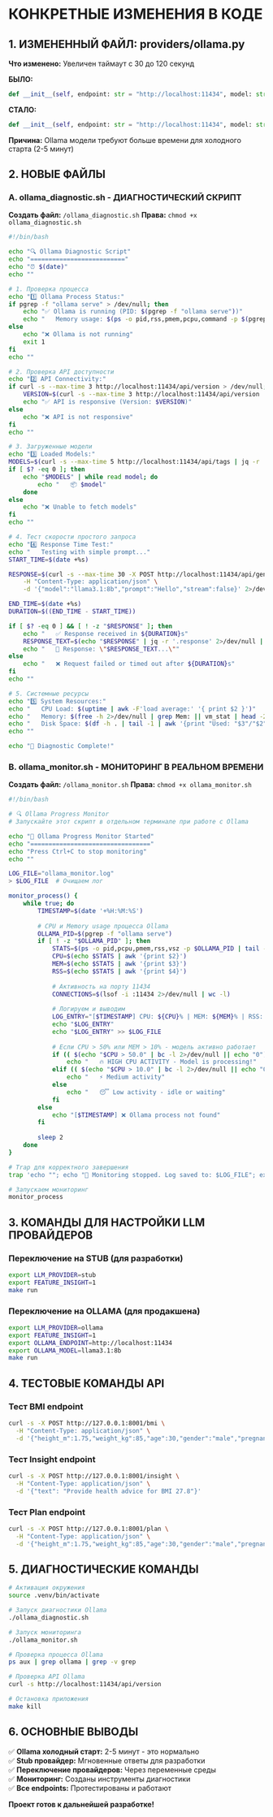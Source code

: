 # КОНКРЕТНЫЕ ИЗМЕНЕНИЯ В КОДЕ

## 1. ИЗМЕНЕННЫЙ ФАЙЛ: providers/ollama.py

**Что изменено:** Увеличен таймаут с 30 до 120 секунд

**БЫЛО:**

```python
def __init__(self, endpoint: str = "http://localhost:11434", model: str = "llama3.1:8b", timeout_s: float = 30.0):
```

**СТАЛО:**

```python
def __init__(self, endpoint: str = "http://localhost:11434", model: str = "llama3.1:8b", timeout_s: float = 120.0):
```

**Причина:** Ollama модели требуют больше времени для холодного старта (2-5 минут)

## 2. НОВЫЕ ФАЙЛЫ

### A. ollama_diagnostic.sh - ДИАГНОСТИЧЕСКИЙ СКРИПТ

**Создать файл:** `/ollama_diagnostic.sh`
**Права:** `chmod +x ollama_diagnostic.sh`

```bash
#!/bin/bash

echo "🔍 Ollama Diagnostic Script"
echo "=========================="
echo "⏰ $(date)"
echo ""

# 1. Проверка процесса
echo "1️⃣ Ollama Process Status:"
if pgrep -f "ollama serve" > /dev/null; then
    echo "✅ Ollama is running (PID: $(pgrep -f "ollama serve"))"
    echo "   Memory usage: $(ps -o pid,rss,pmem,pcpu,command -p $(pgrep -f "ollama serve") | tail -1)"
else
    echo "❌ Ollama is not running"
    exit 1
fi
echo ""

# 2. Проверка API доступности
echo "2️⃣ API Connectivity:"
if curl -s --max-time 3 http://localhost:11434/api/version > /dev/null; then
    VERSION=$(curl -s --max-time 3 http://localhost:11434/api/version | jq -r '.version' 2>/dev/null)
    echo "✅ API is responsive (Version: $VERSION)"
else
    echo "❌ API is not responsive"
fi
echo ""

# 3. Загруженные модели
echo "3️⃣ Loaded Models:"
MODELS=$(curl -s --max-time 5 http://localhost:11434/api/tags | jq -r '.models[].name' 2>/dev/null)
if [ $? -eq 0 ]; then
    echo "$MODELS" | while read model; do
        echo "   📦 $model"
    done
else
    echo "❌ Unable to fetch models"
fi
echo ""

# 4. Тест скорости простого запроса
echo "4️⃣ Response Time Test:"
echo "   Testing with simple prompt..."
START_TIME=$(date +%s)

RESPONSE=$(curl -s --max-time 30 -X POST http://localhost:11434/api/generate \
    -H "Content-Type: application/json" \
    -d '{"model":"llama3.1:8b","prompt":"Hello","stream":false}' 2>/dev/null)

END_TIME=$(date +%s)
DURATION=$((END_TIME - START_TIME))

if [ $? -eq 0 ] && [ ! -z "$RESPONSE" ]; then
    echo "   ✅ Response received in ${DURATION}s"
    RESPONSE_TEXT=$(echo "$RESPONSE" | jq -r '.response' 2>/dev/null | head -c 50)
    echo "   💬 Response: \"$RESPONSE_TEXT...\""
else
    echo "   ❌ Request failed or timed out after ${DURATION}s"
fi
echo ""

# 5. Системные ресурсы
echo "5️⃣ System Resources:"
echo "   CPU Load: $(uptime | awk -F'load average:' '{ print $2 }')"
echo "   Memory: $(free -h 2>/dev/null | grep Mem: || vm_stat | head -2)"
echo "   Disk Space: $(df -h . | tail -1 | awk '{print "Used: "$3"/"$2" ("$5")"}')"
echo ""

echo "🏁 Diagnostic Complete!"
```

### B. ollama_monitor.sh - МОНИТОРИНГ В РЕАЛЬНОМ ВРЕМЕНИ

**Создать файл:** `/ollama_monitor.sh`
**Права:** `chmod +x ollama_monitor.sh`

```bash
#!/bin/bash

# 🔍 Ollama Progress Monitor
# Запускайте этот скрипт в отдельном терминале при работе с Ollama

echo "🔄 Ollama Progress Monitor Started"
echo "================================="
echo "Press Ctrl+C to stop monitoring"
echo ""

LOG_FILE="ollama_monitor.log"
> $LOG_FILE  # Очищаем лог

monitor_process() {
    while true; do
        TIMESTAMP=$(date '+%H:%M:%S')
        
        # CPU и Memory usage процесса Ollama
        OLLAMA_PID=$(pgrep -f "ollama serve")
        if [ ! -z "$OLLAMA_PID" ]; then
            STATS=$(ps -o pid,pcpu,pmem,rss,vsz -p $OLLAMA_PID | tail -1)
            CPU=$(echo $STATS | awk '{print $2}')
            MEM=$(echo $STATS | awk '{print $3}')
            RSS=$(echo $STATS | awk '{print $4}')
            
            # Активность на порту 11434
            CONNECTIONS=$(lsof -i :11434 2>/dev/null | wc -l)
            
            # Логируем и выводим
            LOG_ENTRY="[$TIMESTAMP] CPU: ${CPU}% | MEM: ${MEM}% | RSS: ${RSS}KB | Connections: $CONNECTIONS"
            echo "$LOG_ENTRY"
            echo "$LOG_ENTRY" >> $LOG_FILE
            
            # Если CPU > 50% или MEM > 10% - модель активно работает
            if (( $(echo "$CPU > 50.0" | bc -l 2>/dev/null || echo "0") )); then
                echo "   🔥 HIGH CPU ACTIVITY - Model is processing!"
            elif (( $(echo "$CPU > 10.0" | bc -l 2>/dev/null || echo "0") )); then
                echo "   ⚡ Medium activity"
            else
                echo "   😴 Low activity - idle or waiting"
            fi
        else
            echo "[$TIMESTAMP] ❌ Ollama process not found"
        fi
        
        sleep 2
    done
}

# Trap для корректного завершения
trap 'echo ""; echo "🛑 Monitoring stopped. Log saved to: $LOG_FILE"; exit 0' INT

# Запускаем мониторинг
monitor_process
```

## 3. КОМАНДЫ ДЛЯ НАСТРОЙКИ LLM ПРОВАЙДЕРОВ

### Переключение на STUB (для разработки)

```bash
export LLM_PROVIDER=stub
export FEATURE_INSIGHT=1
make run
```

### Переключение на OLLAMA (для продакшена)

```bash
export LLM_PROVIDER=ollama
export FEATURE_INSIGHT=1
export OLLAMA_ENDPOINT=http://localhost:11434
export OLLAMA_MODEL=llama3.1:8b
make run
```

## 4. ТЕСТОВЫЕ КОМАНДЫ API

### Тест BMI endpoint

```bash
curl -s -X POST http://127.0.0.1:8001/bmi \
  -H "Content-Type: application/json" \
  -d '{"height_m":1.75,"weight_kg":85,"age":30,"gender":"male","pregnant":"no","athlete":"no","user_group":"general","language":"en"}'
```

### Тест Insight endpoint

```bash
curl -s -X POST http://127.0.0.1:8001/insight \
  -H "Content-Type: application/json" \
  -d '{"text": "Provide health advice for BMI 27.8"}'
```

### Тест Plan endpoint

```bash
curl -s -X POST http://127.0.0.1:8001/plan \
  -H "Content-Type: application/json" \
  -d '{"height_m":1.75,"weight_kg":85,"age":30,"gender":"male","pregnant":"no","athlete":"no","user_group":"general","language":"en"}'
```

## 5. ДИАГНОСТИЧЕСКИЕ КОМАНДЫ

```bash
# Активация окружения
source .venv/bin/activate

# Запуск диагностики Ollama
./ollama_diagnostic.sh

# Запуск мониторинга
./ollama_monitor.sh

# Проверка процесса Ollama
ps aux | grep ollama | grep -v grep

# Проверка API Ollama
curl -s http://localhost:11434/api/version

# Остановка приложения
make kill
```

## 6. ОСНОВНЫЕ ВЫВОДЫ

✅ **Ollama холодный старт:** 2-5 минут - это нормально  
✅ **Stub провайдер:** Мгновенные ответы для разработки  
✅ **Переключение провайдеров:** Через переменные среды  
✅ **Мониторинг:** Созданы инструменты диагностики  
✅ **Все endpoints:** Протестированы и работают  

**Проект готов к дальнейшей разработке!**
